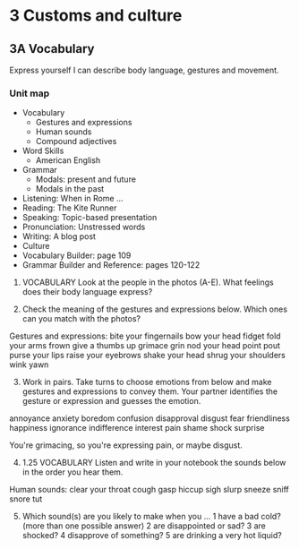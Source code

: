 # 3 Customs and culture

## 3A Vocabulary
Express yourself
I can describe body language, gestures and movement.

### Unit map
- Vocabulary
  - Gestures and expressions
  - Human sounds
  - Compound adjectives
- Word Skills
  - American English
- Grammar
  - Modals: present and future
  - Modals in the past
- Listening: When in Rome ...
- Reading: The Kite Runner
- Speaking: Topic-based presentation
- Pronunciation: Unstressed words
- Writing: A blog post
- Culture
- Vocabulary Builder: page 109
- Grammar Builder and Reference: pages 120-122

1. VOCABULARY Look at the people in the photos (A-E). What feelings does their body language express?

2. Check the meaning of the gestures and expressions below. Which ones can you match with the photos?

Gestures and expressions: bite your fingernails   bow your head   fidget   fold your arms   frown   give a thumbs up   grimace   grin   nod your head   point   pout   purse your lips   raise your eyebrows   shake your head   shrug your shoulders   wink   yawn

3. Work in pairs. Take turns to choose emotions from below and make gestures and expressions to convey them. Your partner identifies the gesture or expression and guesses the emotion.

annoyance   anxiety   boredom   confusion   disapproval   disgust   fear   friendliness   happiness   ignorance   indifference   interest   pain   shame   shock   surprise

You're grimacing, so you're expressing pain, or maybe disgust.

4. 1.25 VOCABULARY Listen and write in your notebook the sounds below in the order you hear them.

Human sounds: clear your throat   cough   gasp   hiccup   sigh   slurp   sneeze   sniff   snore   tut

5. Which sound(s) are you likely to make when you ...
1 have a bad cold? (more than one possible answer)
2 are disappointed or sad?
3 are shocked?
4 disapprove of something?
5 are drinking a very hot liquid?